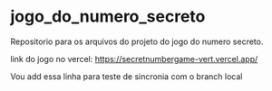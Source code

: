 # jogo_do_numero_secreto
Repositorio para os arquivos do projeto do jogo do numero secreto.

link do jogo no vercel: https://secretnumbergame-vert.vercel.app/


Vou add essa linha para teste de sincronia com o branch local
